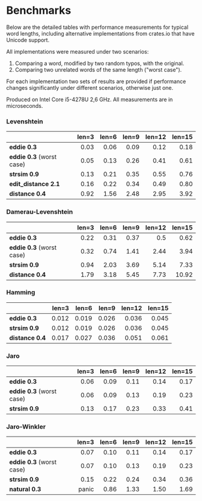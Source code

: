 # Benchmarks

Below are the detailed tables with performance measurements for typical word lengths, including alternative implementations from crates.io that have Unicode support.

All implementations were measured under two scenarios:
1. Comparing a word, modified by two random typos, with the original.
2. Comparing two unrelated words of the same length ("worst case").

For each implementation two sets of results are provided if performance changes significantly under different scenarios, otherwise just one.

Produced on Intel Core i5-4278U 2,6 GHz. All measurements are in microseconds.


### Levenshtein

|                            |  len=3 |  len=6 |  len=9 |  len=12 |  len=15 |
| :------------------------- | -----: | -----: | -----: | ------: | ------: |
| **eddie 0.3**              |   0.03 |   0.06 |   0.09 |    0.12 |    0.18 |
| **eddie 0.3** (worst case) |   0.05 |   0.13 |   0.26 |    0.41 |    0.61 |
| **strsim 0.9**             |   0.13 |   0.21 |   0.35 |    0.55 |    0.76 |
| **edit_distance 2.1**      |   0.16 |   0.22 |   0.34 |    0.49 |    0.80 |
| **distance 0.4**           |   0.92 |   1.56 |   2.48 |    2.95 |    3.92 |


### Damerau-Levenshtein

|                            |  len=3 |  len=6 |  len=9 |  len=12 |  len=15 |
| :------------------------- | -----: | -----: | -----: | ------: | ------: |
| **eddie 0.3**              |   0.22 |   0.31 |   0.37 |     0.5 |    0.62 |
| **eddie 0.3** (worst case) |   0.32 |   0.74 |   1.41 |    2.44 |    3.94 |
| **strsim 0.9**             |   0.94 |   2.03 |   3.69 |    5.14 |    7.33 |
| **distance 0.4**           |   1.79 |   3.18 |   5.45 |    7.73 |   10.92 |


### Hamming

|                  |  len=3 |  len=6 |  len=9 |  len=12 |  len=15 |
| :--------------- | -----: | -----: | -----: | ------: | ------: |
| **eddie 0.3**    |  0.012 |  0.019 |  0.026 |   0.036 |   0.045 |
| **strsim 0.9**   |  0.012 |  0.019 |  0.026 |   0.036 |   0.045 |
| **distance 0.4** |  0.017 |  0.027 |  0.036 |   0.051 |   0.061 |


### Jaro

|                            |  len=3 |  len=6 |  len=9 |  len=12 |  len=15 |
| :------------------------- | -----: | -----: | -----: | ------: | ------: |
| **eddie 0.3**              |   0.06 |   0.09 |   0.11 |    0.14 |    0.17 |
| **eddie 0.3** (worst case) |   0.06 |   0.09 |   0.13 |    0.19 |    0.23 |
| **strsim 0.9**             |   0.13 |   0.17 |   0.23 |    0.33 |    0.41 |


### Jaro-Winkler

|                            |  len=3 |  len=6 |  len=9 |  len=12 |  len=15 |
| :------------------------- | -----: | -----: | -----: | ------: | ------: |
| **eddie 0.3**              |   0.07 |   0.10 |   0.11 |    0.14 |    0.17 |
| **eddie 0.3** (worst case) |   0.07 |   0.10 |   0.13 |    0.19 |    0.23 |
| **strsim 0.9**             |   0.15 |   0.22 |   0.24 |    0.34 |    0.36 |
| **natural 0.3**            |  panic |   0.86 |   1.33 |    1.50 |    1.69 |
